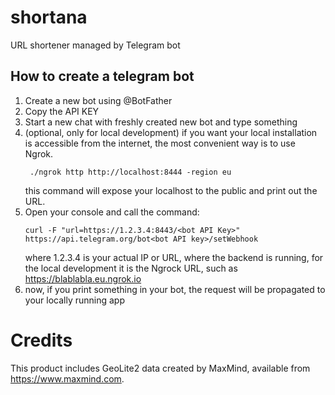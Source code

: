 # shortana
URL shortener managed by Telegram bot

## How to create a telegram bot
1. Create a new bot using @BotFather
2. Copy the API KEY
3. Start a new chat with freshly created new bot and type something
4. (optional, only for local development) if you want your local installation
    is accessible from the internet, the most convenient way is to use Ngrok.
    ```
     ./ngrok http http://localhost:8444 -region eu
    ```
    this command will expose your localhost to the public and print out the URL.
5. Open your console and call the command:
    ```
    curl -F "url=https://1.2.3.4:8443/<bot API Key>" https://api.telegram.org/bot<bot API key>/setWebhook
    ```
    where 1.2.3.4 is your actual IP or URL, where the backend is running,
    for the local development it is the Ngrock URL, such as https://blablabla.eu.ngrok.io 
6. now, if you print something in your bot, the request will be propagated to your locally running app


# Credits

This product includes GeoLite2 data created by MaxMind, available from
https://www.maxmind.com.
